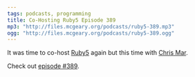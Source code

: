 ```yaml
---
tags: podcasts, programming
title: Co-Hosting Ruby5 Episode 389
mp3: "http://files.mcgeary.org/podcasts/ruby5-389.mp3"
ogg: "http://files.mcgeary.org/podcasts/ruby5-389.ogg"
---
```

It was time to co-host [Ruby5](https://ruby5.codeschool.com/) again but this time with [Chris Mar](https://about.me/cmar).

Check out [episode #389](https://ruby5.codeschool.com/episodes/425-episode-389-july-26th-2013).
